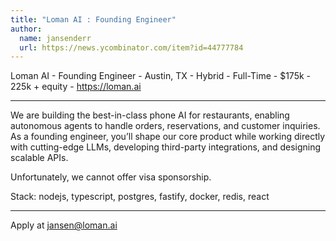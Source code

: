 ```yaml
---
title: "Loman AI : Founding Engineer"
author:
  name: jansenderr
  url: https://news.ycombinator.com/item?id=44777784
---
```


<JobNavigation />

Loman AI - Founding Engineer - Austin, TX - Hybrid - Full-Time - $175k - 225k + equity - <a href="https:&#x2F;&#x2F;loman.ai" rel="nofollow">https:&#x2F;&#x2F;loman.ai</a>

-----------------------------------------------------------------------------------------------------------------------

We are building the best-in-class phone AI for restaurants, enabling autonomous agents to handle orders, reservations, and customer inquiries. As a founding engineer, you’ll shape our core product while working directly with cutting-edge LLMs, developing third-party integrations, and designing scalable APIs.

Unfortunately, we cannot offer visa sponsorship.

Stack: nodejs, typescript, postgres, fastify, docker, redis, react

-----------------------------------------------------------------------------------------------------------------------

Apply at jansen@loman.ai
<JobApplication />
